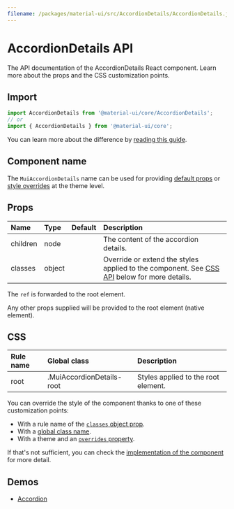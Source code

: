 ```yaml
---
filename: /packages/material-ui/src/AccordionDetails/AccordionDetails.js
---
```


<!--- This documentation is automatically generated, do not try to edit it. -->

# AccordionDetails API

<p class="description">The API documentation of the AccordionDetails React component. Learn more about the props and the CSS customization points.</p>

## Import

```js
import AccordionDetails from '@material-ui/core/AccordionDetails';
// or
import { AccordionDetails } from '@material-ui/core';
```

You can learn more about the difference by [reading this guide](/guides/minimizing-bundle-size/).



## Component name

The `MuiAccordionDetails` name can be used for providing [default props](/customization/globals/#default-props) or [style overrides](/customization/globals/#css) at the theme level.

## Props

| Name | Type | Default | Description |
|:-----|:-----|:--------|:------------|
| <span class="prop-name">children</span> | <span class="prop-type">node</span> |  | The content of the accordion details. |
| <span class="prop-name">classes</span> | <span class="prop-type">object</span> |  | Override or extend the styles applied to the component. See [CSS API](#css) below for more details. |

The `ref` is forwarded to the root element.

Any other props supplied will be provided to the root element (native element).

## CSS

| Rule name | Global class | Description |
|:-----|:-------------|:------------|
| <span class="prop-name">root</span> | <span class="prop-name">.MuiAccordionDetails-root</span> | Styles applied to the root element.

You can override the style of the component thanks to one of these customization points:

- With a rule name of the [`classes` object prop](/customization/components/#overriding-styles-with-classes).
- With a [global class name](/customization/components/#overriding-styles-with-global-class-names).
- With a theme and an [`overrides` property](/customization/globals/#css).

If that's not sufficient, you can check the [implementation of the component](https://github.com/mui-org/material-ui/blob/master/packages/material-ui/src/AccordionDetails/AccordionDetails.js) for more detail.

## Demos

- [Accordion](/components/accordion/)

